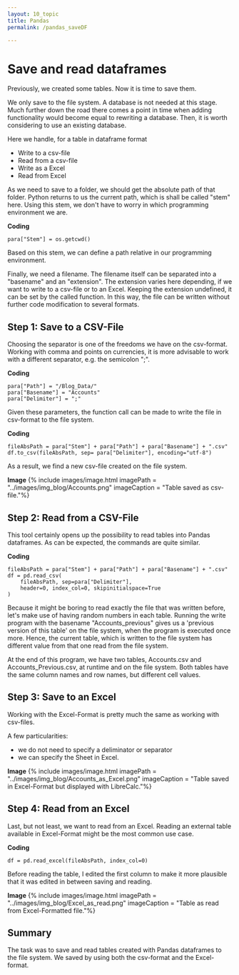 ```yaml
---
layout: 10_topic
title: Pandas
permalink: /pandas_saveDF

---
```


# Save and read dataframes

Previously, we created some tables. Now it is time to save them.

We only save to the file system. A database is not needed at this stage.
Much further down the road there comes a point in time when adding functionality would become equal to rewriting a database.
Then, it is worth considering to use an existing database.

Here we handle, for a table in dataframe format

- Write to a csv-file
- Read from a csv-file
- Write as a Excel
- Read from Excel

As we need to save to a folder, we should get the absolute path of that folder.
Python returns to us the current path, which is shall be called "stem" here. Using this stem, we don't have to worry in which programming environment we are.

**Coding**
>
    para["Stem"] = os.getcwd()

Based on this stem, we can define a path relative in our programming environment.

Finally, we need a filename. The filename itself can be separated into a "basename" and an "extension". The extension varies here depending, if we want to write to a csv-file or to an Excel. Keeping the extension undefined, it can be set by the called function. In this way, the file can be written without further code modification to several formats.

## Step 1: Save to a CSV-File

Choosing the separator is one of the freedoms we have on the csv-format. Working with comma and points on currencies, it is more advisable to work with a different separator, e.g. the semicolon ";".

**Coding**
>
    para["Path"] = "/Blog_Data/"
    para["Basename"] = "Accounts"
    para["Delimiter"] = ";"

Given these parameters, the function call can be made to write the file in csv-format to the file system.

**Coding**
>
    fileAbsPath = para["Stem"] + para["Path"] + para["Basename"] + ".csv"
    df.to_csv(fileAbsPath, sep= para["Delimiter"], encoding="utf-8")

As a result, we find a new csv-file created on the file system.

**Image**
{% include images/image.html imagePath = "../images/img_blog/Accounts.png" imageCaption =  "Table saved as csv-file."%}

## Step 2: Read from a CSV-File

This tool certainly opens up the possibility to read tables into Pandas dataframes.
As can be expected, the commands are quite similar.

**Coding**
>
    fileAbsPath = para["Stem"] + para["Path"] + para["Basename"] + ".csv"
    df = pd.read_csv(
        fileAbsPath, sep=para["Delimiter"], 
        header=0, index_col=0, skipinitialspace=True
    )

Because it might be boring to read exactly the file that was written before, let's make use of having random numbers in each table. Running the write program with the basename "Accounts_previous" gives us a 'previous version of this table' on the file system, when the program is executed once more. Hence, the current table, which is written to the file system has different value from that one read from the file system.

At the end of this program, we have two tables, Accounts.csv and Accounts_Previous.csv, at runtime and on the file system.
Both tables have the same column names and row names, but different cell values.

## Step 3: Save to an Excel

Working with the Excel-Format is pretty much the same as working with csv-files.

A few particularities:

- we do not need to specify a deliminator or separator
- we can specify the Sheet in Excel.

**Image**
{% include images/image.html imagePath = "../images/img_blog/Accounts_as_Excel.png" imageCaption =  "Table saved in Excel-Format but displayed with LibreCalc."%}

## Step 4: Read from an Excel

Last, but not least, we want to read from an Excel.
Reading an external table available in Excel-Format might be the most common use case.

**Coding**
>
    df = pd.read_excel(fileAbsPath, index_col=0)

Before reading the table, I edited the first column to make it more plausible that it was edited in between saving and reading.

**Image**
{% include images/image.html imagePath = "../images/img_blog/Excel_as_read.png" imageCaption =  "Table as read from Excel-Formatted file."%}

## Summary

The task was to save and read tables created with Pandas dataframes to the file system.
We saved by using both the csv-format and the Excel-format.
